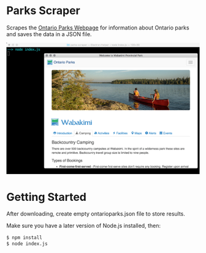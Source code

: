 # Parks Scraper

Scrapes the [Ontario Parks Webpage](http://www.ontarioparks.com/parksguide) for information about Ontario parks and saves the data in a JSON file.

![Parks Scraper](/parks-scraper.png)

# Getting Started

After downloading, create empty ontarioparks.json file to store results.  

Make sure you have a later version of Node.js installed, then:

```
$ npm install
$ node index.js
```
